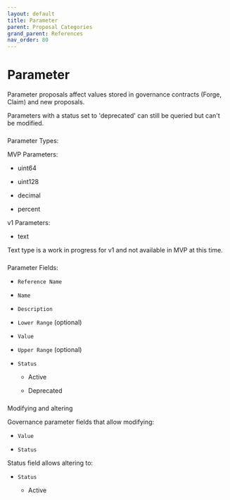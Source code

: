 ```yaml
---
layout: default
title: Parameter
parent: Proposal Categories
grand_parent: References
nav_order: 80
---
```


Parameter
=========

Parameter proposals affect values stored in governance contracts (Forge, Claim) and new proposals.

Parameters with a status set to 'deprecated' can still be queried but can't be modified.

###

Parameter Types:[](https://elanu-sheetmaster.gitbook.io/y-foundry/info/references/proposal-categories/parameter#parameter-types)

MVP Parameters:

-   uint64

-   uint128

-   decimal

-   percent

v1 Parameters:

-   text

Text type is a work in progress for v1 and not available in MVP at this time.

###

Parameter Fields:[](https://elanu-sheetmaster.gitbook.io/y-foundry/info/references/proposal-categories/parameter#parameter-fields)

-   `Reference Name`

-   `Name`

-   `Description`

-   `Lower Range` (optional)

-   `Value`

-   `Upper Range` (optional)

-   `Status`

    -   Active

    -   Deprecated

###

Modifying and altering[](https://elanu-sheetmaster.gitbook.io/y-foundry/info/references/proposal-categories/parameter#modify-parameter)

Governance parameter fields that allow modifying:

-   `Value`

-   `Status`

Status field allows altering to:

-   `Status`

    -   Active